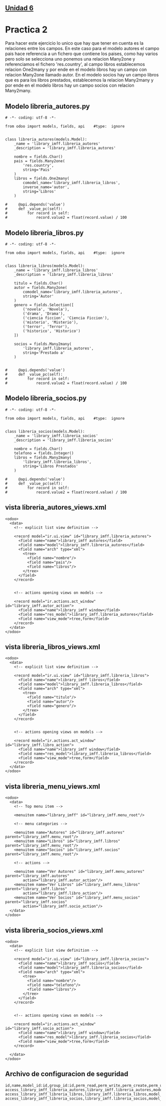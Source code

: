 ## [Unidad 6](../index.md)
# Practica 2

Para hacer este ejercicio lo unico que hay que tener en cuenta es la relaciones entre los campos.
En este caso para el modelo autores el campo pais hace referencia a un fichero que contiene los paises, como hay varios pero solo se selecciona uno ponemos una relacion Many2one y referenciamos el fichero 'res.country', al campo libros establecemos relacion One2many y por ende en el modelo libros hay un campo con relacion Many2one llamado autor. En el modelo socios hay un campo libros que es para los libros prestados, establecemos la relacion Many2many y por ende en el modelo libros hay un campo socios con relacion Many2many.


## Modelo libreria_autores.py
```
# -*- coding: utf-8 -*-

from odoo import models, fields, api    #type:  ignore


class libreria_autores(models.Model):
    _name = 'library_imff.libreria_autores'
    _description = 'library_imff.libreria_autores'

    nombre = fields.Char()
    pais = fields.Many2one(
        'res.country',
        string='Pais'
    )
    libros = fields.One2many(
        comodel_name='library_imff.libreria_libros',
        inverse_name='autor',
        string='Libros'
    )

#     @api.depends('value')
#     def _value_pc(self):
#         for record in self:
#             record.value2 = float(record.value) / 100

```

## Modelo libreria_libros.py
```
# -*- coding: utf-8 -*-

from odoo import models, fields, api    #type:  ignore


class libreria_libros(models.Model):
    _name = 'library_imff.libreria_libros'
    _description = 'library_imff.libreria_libros'

    titulo = fields.Char()
    autor = fields.Many2one(
        comodel_name='library_imff.libreria_autores',
        string='Autor'
    )
    genero = fields.Selection([
        ('novela', 'Novela'),
        ('drama', 'Drama'),
        ('ciencia ficcion', 'Ciencia Ficcion'),
        ('misterio', 'Misterio'),
        ('terror', 'Terror'),
        ('historico', 'Historico')
    ])

    socios = fields.Many2many(
        'library_imff.libreria_autores',
        string='Prestado a'
    )


#     @api.depends('value')
#     def _value_pc(self):
#         for record in self:
#             record.value2 = float(record.value) / 100

```

## Modelo libreria_socios.py
```
# -*- coding: utf-8 -*-

from odoo import models, fields, api    #type:  ignore


class libreria_socios(models.Model):
    _name = 'library_imff.libreria_socios'
    _description = 'library_imff.libreria_socios'

    nombre = fields.Char()
    telefono = fields.Integer()
    libros = fields.Many2many(
        'library_imff.libreria_libros',
        string='Libros Prestados'
    )

#     @api.depends('value')
#     def _value_pc(self):
#         for record in self:
#             record.value2 = float(record.value) / 100

```

## vista libreria_autores_views.xml
```
<odoo>
  <data>
    <!-- explicit list view definition -->

    <record model="ir.ui.view" id="library_imff.libreria_autores">
      <field name="name">library_imff autores</field>
      <field name="model">library_imff.libreria_autores</field>
      <field name="arch" type="xml">
        <tree>
          <field name="nombre"/>
          <field name="pais"/>
          <field name="libros"/>
        </tree>
      </field>
    </record>


    <!-- actions opening views on models -->

    <record model="ir.actions.act_window" id="library_imff.autor_action">
      <field name="name">library_imff window</field>
      <field name="res_model">library_imff.libreria_autores</field>
      <field name="view_mode">tree,form</field>
    </record>
  </data>
</odoo>
```


## vista libreria_libros_views.xml
```
<odoo>
  <data>
    <!-- explicit list view definition -->

    <record model="ir.ui.view" id="library_imff.libreria_libros">
      <field name="name">library_imff libros</field>
      <field name="model">library_imff.libreria_libros</field>
      <field name="arch" type="xml">
        <tree>
          <field name="titulo"/>
          <field name="autor"/>
          <field name="genero"/>
        </tree>
      </field>
    </record>


    <!-- actions opening views on models -->

    <record model="ir.actions.act_window" id="library_imff.libro_action">
      <field name="name">library_imff window</field>
      <field name="res_model">library_imff.libreria_libros</field>
      <field name="view_mode">tree,form</field>
    </record>
  </data>
</odoo>
```


## vista libreria_menu_views.xml
```
<odoo>
  <data>
    <!-- Top menu item -->

    <menuitem name="library_imff" id="library_imff.menu_root"/>

    <!-- menu categories -->

    <menuitem name="Autores" id="library_imff.autores" parent="library_imff.menu_root"/>
    <menuitem name="Libros" id="library_imff.libros" parent="library_imff.menu_root"/>
    <menuitem name="Socios" id="library_imff.socios" parent="library_imff.menu_root"/>

    <!-- actions -->

    <menuitem name="Ver Autores" id="library_imff.menu_autores" parent="library_imff.autores"
        action="library_imff.autor_action"/>
    <menuitem name="Ver Libros" id="library_imff.menu_libros" parent="library_imff.libros"
        action="library_imff.libro_action"/>
    <menuitem name="Ver Socios" id="library_imff.menu_socios" parent="library_imff.socios"
        action="library_imff.socio_action"/>
  </data>
</odoo>
```


## vista libreria_socios_views.xml
```
<odoo>
  <data>
    <!-- explicit list view definition -->

    <record model="ir.ui.view" id="library_imff.libreria_socios">
      <field name="name">library_imff socios</field>
      <field name="model">library_imff.libreria_socios</field>
      <field name="arch" type="xml">
        <tree>
          <field name="nombre"/>
          <field name="telefono"/>
          <field name="libros"/>
        </tree>
      </field>
    </record>


    <!-- actions opening views on models -->

    <record model="ir.actions.act_window" id="library_imff.socio_action">
      <field name="name">library_imff window</field>
      <field name="res_model">library_imff.libreria_socios</field>
      <field name="view_mode">tree,form</field>
    </record>

  </data>
</odoo>
```


## Archivo de configuracion de seguridad
```
id,name,model_id:id,group_id:id,perm_read,perm_write,perm_create,perm_unlink
access_library_imff_libreria_autores,library_imff.libreria_autores,model_library_imff_libreria_autores,base.group_user,1,1,1,1
access_library_imff_libreria_libros,library_imff.libreria_libros,model_library_imff_libreria_libros,base.group_user,1,1,1,1
access_library_imff_libreria_socios,library_imff.libreria_socios,model_library_imff_libreria_socios,base.group_user,1,1,1,1
```